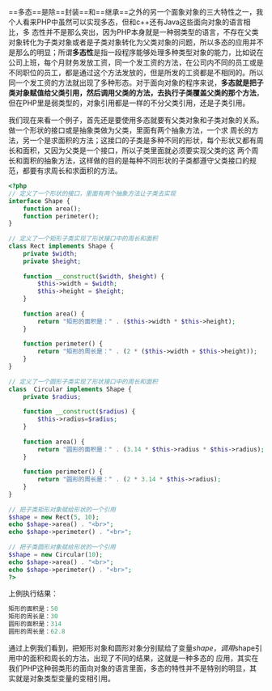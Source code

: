 ==多态==是除==封装==和==继承==之外的另一个面象对象的三大特性之一，我个人看来PHP中虽然可以实现多态，但和c++还有Java这些面向对象的语言相比，多 态性并不是那么突出，因为PHP本身就是一种弱类型的语言，不存在父类对象转化为子类对象或者是子类对象转化为父类对象的问题，所以多态的应用并不是那么的明显；所谓**多态性**是指一段程序能够处理多种类型对象的能力，比如说在公司上班，每个月财务发放工资，同一个发工资的方法，在公司内不同的员工或是不同职位的员工，都是通过这个方法发放的，但是所发的工资都是不相同的。所以同一个发工资的方法就出现了多种形态。对于面向对象的程序来说，**多态就是把子类对象赋值给父类引用，然后调用父类的方法，去执行子类覆盖父类的那个方法**，但在PHP里是弱类型的，对象引用都是一样的不分父类引用，还是子类引用。

我们现在来看一个例子，首先还是要使用多态就要有父类对象和子类对象的关系。做一个形状的接口或是抽象类做为父类，里面有两个抽象方法，一个求 周长的方法，另一个是求面积的方法；这接口的子类是多种不同的形状，每个形状又都有周长和面积，又因为父类是一个接口，所以子类里面就必须要实现父类的这 两个周长和面积的抽象方法，这样做的目的是每种不同形状的子类都遵守父类接口的规范，都要有求周长和求面积的方法。

```php
<?php
// 定义了一个形状的接口，里面有两个抽象方法让子类去实现
interface Shape {
    function area();
    function perimeter();
}
 
// 定义了一个矩形子类实现了形状接口中的周长和面积
class Rect implements Shape {
    private $width;
    private $height;
 
    function __construct($width, $height) {
        $this->width = $width;
        $this->height = $height;
    }
 
    function area() {
        return "矩形的面积是：" . ($this->width * $this->height);
    }
 
    function perimeter() {
        return "矩形的周长是：" . (2 * ($this->width + $this->height));
    }
}
 
// 定义了一个圆形子类实现了形状接口中的周长和面积
class  Circular implements Shape {
    private $radius;
 
    function __construct($radius) {
        $this->radius=$radius;
    }
 
    function area() {
        return "圆形的面积是：" . (3.14 * $this->radius * $this->radius);
    }
 
    function perimeter() {
        return "圆形的周长是：" . (2 * 3.14 * $this->radius);
    }
}
 
// 把子类矩形对象赋给形状的一个引用
$shape = new Rect(5, 10);
echo $shape->area() . "<br>";
echo $shape->perimeter() . "<br>";
 
// 把子类圆形对象赋给形状的一个引用
$shape = new Circular(10);
echo $shape->area() . "<br>";
echo $shape->perimeter() . "<br>";
?>
```

上例执行结果：

```php
矩形的面积是：50
矩形的周长是：30
圆形的面积是：314
圆形的周长是：62.8
```

通过上例我们看到，把矩形对象和圆形对象分别赋给了变量$shape， 调用$shape引用中的面积和周长的方法，出现了不同的结果，这就是一种多态的 应用，其实在我们PHP这种弱类形的面向对象的语言里面，多态的特性并不是特别的明显，其实就是对象类型变量的变相引用。